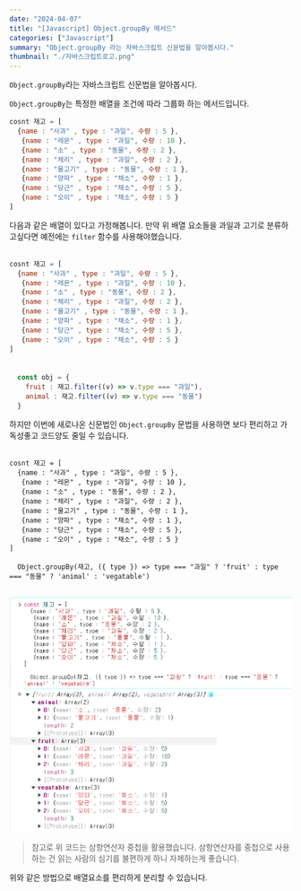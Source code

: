 ```yaml
---
date: "2024-04-07"
title: "[Javascript] Object.groupBy 메서드"
categories: ["Javascript"]
summary: "Object.groupBy 라는 자바스크립트 신문법을 알아봅시다."
thumbnail: "./자바스크립트로고.png"
---
```


`Object.groupBy`라는 자바스크립트 신문법을 알아봅시다.

`Object.groupBy`는 특정한 배열을 조건에 따라 그룹화 하는 메서드입니다.

```js
cosnt 재고 = [
  {name : "사과" , type : "과일", 수량 : 5 },
   {name : "레몬" , type : "과일", 수량 : 10 },
   {name : "소" , type : "동물", 수량 : 2 },
   {name : "체리" , type : "과일", 수량 : 2 },
   {name : "물고기" , type : "동물", 수량 : 1 },
   {name : "양파" , type : "채소", 수량 : 1 },
   {name : "당근" , type : "채소", 수량 : 5 },
   {name : "오이" , type : "채소", 수량 : 5 }
]

```

다음과 같은 배열이 있다고 가정해봅니다.
만약 위 배열 요소들을 과일과 고기로 분류하고싶다면 예전에는 `filter` 함수를 사용해야했습니다.

```js

cosnt 재고 = [
  {name : "사과" , type : "과일", 수량 : 5 },
   {name : "레몬" , type : "과일", 수량 : 10 },
   {name : "소" , type : "동물", 수량 : 2 },
   {name : "체리" , type : "과일", 수량 : 2 },
   {name : "물고기" , type : "동물", 수량 : 1 },
   {name : "양파" , type : "채소", 수량 : 1 },
   {name : "당근" , type : "채소", 수량 : 5 },
   {name : "오이" , type : "채소", 수량 : 5 }
]


  const obj = {
    fruit : 재고.filter((v) => v.type === "과일"),
    animal : 재고.filter((v) => v.type === "동물")
  }

```

하지만 이번에 새로나온 신문법인 `Object.groupBy` 문법을 사용하면 보다 편리하고 가독성좋고 코드양도 줄일 수 있습니다.

```JS

cosnt 재고 = [
  {name : "사과" , type : "과일", 수량 : 5 },
   {name : "레몬" , type : "과일", 수량 : 10 },
   {name : "소" , type : "동물", 수량 : 2 },
   {name : "체리" , type : "과일", 수량 : 2 },
   {name : "물고기" , type : "동물", 수량 : 1 },
   {name : "양파" , type : "채소", 수량 : 1 },
   {name : "당근" , type : "채소", 수량 : 5 },
   {name : "오이" , type : "채소", 수량 : 5 }
]

  Object.groupBy(재고, ({ type }) => type === "과일" ? 'fruit' : type === "동물" ? 'animal' : 'vegatable')


```

![그룹바이](그룹바이.png)

> 참고로 위 코드는 삼항연산자 중첩을 활용했습니다. 삼항연산자를 중첩으로 사용하는 건 읽는 사람의 심기를 불편하게 하니 자제하는게 좋습니다.

위와 같은 방법으로 배열요소를 편리하게 분리할 수 있습니다.
